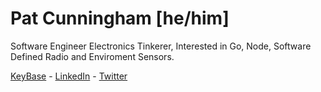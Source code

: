 # Pat Cunningham [he/him]

Software Engineer Electronics Tinkerer, Interested in Go, Node, Software Defined Radio and Enviroment Sensors.

[KeyBase](https://keybase.io/pcunning) - [LinkedIn](https://linkedin.com/in/pcunning) - [Twitter](https://twitter.com/pcunning)
